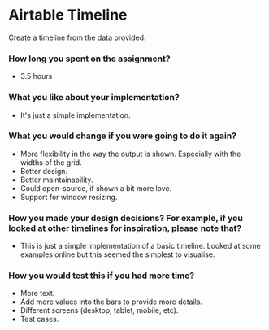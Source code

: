 # Airtable Timeline #

Create a timeline from the data provided.

### How long you spent on the assignment? ###
- 3.5 hours

### What you like about your implementation? ###
- It's just a simple implementation.

### What you would change if you were going to do it again? ###
- More flexibility in the way the output is shown. Especially with the widths of the grid.
- Better design.
- Better maintainability.
- Could open-source, if shown a bit more love.
- Support for window resizing.

### How you made your design decisions? For example, if you looked at other timelines for inspiration, please note that? ###
- This is just a simple implementation of a basic timeline. Looked at some examples online but this seemed the simplest to visualise.

### How you would test this if you had more time? ###
- More text.
- Add more values into the bars to provide more details.
- Different screens (desktop, tablet, mobile, etc).
- Test cases.
